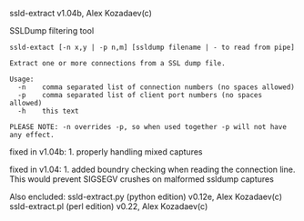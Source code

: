 ssld-extract v1.04b, Alex Kozadaev(c)

SSLDump filtering tool

    ssld-extact [-n x,y | -p n,m] [ssldump filename | - to read from pipe]

    Extract one or more connections from a SSL dump file.

    Usage:
      -n    comma separated list of connection numbers (no spaces allowed)
      -p    comma separated list of client port numbers (no spaces allowed)
      -h    this text

    PLEASE NOTE: -n overrides -p, so when used together -p will not have any effect.

fixed in v1.04b:
    1. properly handling mixed captures 

fixed in v1.04:
    1. added boundry checking when reading the connection line. This would prevent 
       SIGSEGV crushes on malformed ssldump captures


Also encluded:
    ssld-extract.py (python edition) v0.12e, Alex Kozadaev(c)
    ssld-extract.pl (perl edition) v0.22, Alex Kozadaev(c)

